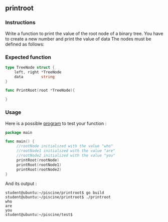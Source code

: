 ## printroot

### Instructions

Write a function to print the value of the root node of a binary tree.
You have to create a new number and print the value of data
The nodes must be defined as follows:

### Expected function

```go
type TreeNode struct {
	left, right *TreeNode
	data        string
}

func PrintRoot(root *TreeNode){

}
```

### Usage

Here is a possible [program](TODO-LINK) to test your function :

```go
package main

func main() {
     //rootNode initialized with the value "who"
     //rootNode1 initialized with the value "are"
     //rootNode2 initialized with the value "you"
     printRoot(rootNode)
     printRoot(rootNode1)
     printRoot(rootNode2)
}
```

And its output :

```console
student@ubuntu:~/piscine/printroot$ go build
student@ubuntu:~/piscine/printroot$ ./printroot
who
are
you
student@ubuntu:~/piscine/test$
```

